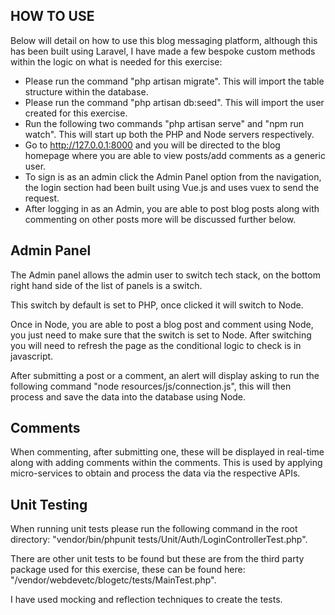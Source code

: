 ## HOW TO USE

Below will detail on how to use this blog messaging platform, although this has been built using Laravel, I have made a few bespoke custom methods within the logic on what is needed for this exercise:

- Please run the command "php artisan migrate". This will import the table structure within the database.
- Please run the command "php artisan db:seed". This will import the user created for this exercise.
- Run the following two commands "php artisan serve" and "npm run watch". This will start up both the PHP and Node servers respectively.
- Go to http://127.0.0.1:8000 and you will be directed to the blog homepage where you are able to view posts/add comments as a generic user.
- To sign is as an admin click the Admin Panel option from the navigation, the login section had been built using Vue.js and uses vuex to send the request.
- After logging in as an Admin, you are able to post blog posts along with commenting on other posts more will be discussed further below.


## Admin Panel

The Admin panel allows the admin user to switch tech stack, on the bottom right hand side of the list of panels is a switch. 

This switch by default is set to PHP, once clicked it will switch to Node. 

Once in Node, you are able to post a blog post and comment using Node, you just need to make sure that the switch is set to Node. After switching you will need to refresh the page as the conditional logic to check is in javascript.

After submitting a post or a comment, an alert will display asking to run the following command "node resources/js/connection.js", this will then process and save the data into the database using Node.


## Comments

When commenting, after submitting one, these will be displayed in real-time along with adding comments within the comments. This is used by applying micro-services to obtain and process the data via the respective APIs.

## Unit Testing

When running unit tests please run the following command in the root directory: "vendor/bin/phpunit tests/Unit/Auth/LoginControllerTest.php".

There are other unit tests to be found but these are from the third party package used for this exercise, these can be found here: "/vendor/webdevetc/blogetc/tests/MainTest.php".

I have used mocking and reflection techniques to create the tests. 
